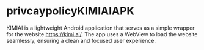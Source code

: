 # privcaypolicyKIMIAIAPK
KIMIAI is a lightweight Android application that serves as a simple wrapper for the website https://kimi.ai/. The app uses a WebView to load the website seamlessly, ensuring a clean and focused user experience.

